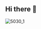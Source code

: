 ## Hi there 👋

<!--
**gaegul-0/gaegul-0** is a ✨ _special_ ✨ repository because its `README.md` (this file) appears on your GitHub profile.

Here are some ideas to get you started:

- 🔭 I’m currently working on ...
- 🌱 I’m currently learning ...![5030_1](https://github.com/user-attachments/assets/7a82ad20-1ad7-4e55-97e0-b63bda098ac2)

- 👯 I’m looking to collaborate on ...
- 🤔 I’m looking for help with ...
- 💬 Ask me about ...
- 📫 How to reach me: ...
- 😄 Pronouns: ...
- ⚡ Fun fact: ...
-->


![5030_1](https://github.com/user-attachments/assets/cd9233ba-aeb2-4d26-b126-9d8e5bb76e3e)
